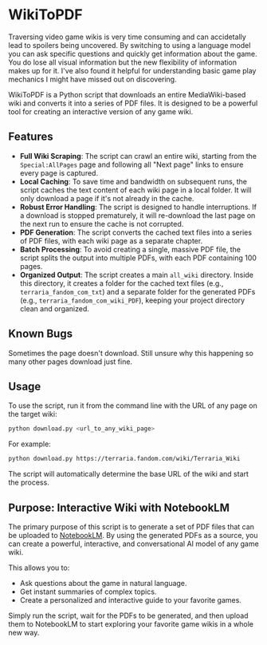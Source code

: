 # WikiToPDF

Traversing video game wikis is very time consuming and can accidetally lead to spoilers being uncovered. By switching to using a language model you can ask specific questions and quickly get information about the game.  You do lose all visual information but the new flexibility of information makes up for it. I've also found it helpful for understanding basic game play mechanics I might have missed out on discovering.

WikiToPDF is a Python script that downloads an entire MediaWiki-based wiki and converts it into a series of PDF files. It is designed to be a powerful tool for creating an interactive version of any game wiki.

## Features

- **Full Wiki Scraping**: The script can crawl an entire wiki, starting from the `Special:AllPages` page and following all "Next page" links to ensure every page is captured.
- **Local Caching**: To save time and bandwidth on subsequent runs, the script caches the text content of each wiki page in a local folder. It will only download a page if it's not already in the cache.
- **Robust Error Handling**: The script is designed to handle interruptions. If a download is stopped prematurely, it will re-download the last page on the next run to ensure the cache is not corrupted.
- **PDF Generation**: The script converts the cached text files into a series of PDF files, with each wiki page as a separate chapter.
- **Batch Processing**: To avoid creating a single, massive PDF file, the script splits the output into multiple PDFs, with each PDF containing 100 pages.
- **Organized Output**: The script creates a main `all_wiki` directory. Inside this directory, it creates a folder for the cached text files (e.g., `terraria_fandom_com_txt`) and a separate folder for the generated PDFs (e.g., `terraria_fandom_com_wiki_PDF`), keeping your project directory clean and organized.

## Known Bugs

Sometimes the page doesn't download. Still unsure why this happening so many other pages download just fine.

## Usage

To use the script, run it from the command line with the URL of any page on the target wiki:

```bash
python download.py <url_to_any_wiki_page>
```

For example:

```bash
python download.py https://terraria.fandom.com/wiki/Terraria_Wiki
```

The script will automatically determine the base URL of the wiki and start the process.

## Purpose: Interactive Wiki with NotebookLM

The primary purpose of this script is to generate a set of PDF files that can be uploaded to [NotebookLM](https://notebooklm.google.com/). By using the generated PDFs as a source, you can create a powerful, interactive, and conversational AI model of any game wiki.

This allows you to:

-   Ask questions about the game in natural language.
-   Get instant summaries of complex topics.
-   Create a personalized and interactive guide to your favorite games.

Simply run the script, wait for the PDFs to be generated, and then upload them to NotebookLM to start exploring your favorite game wikis in a whole new way.
